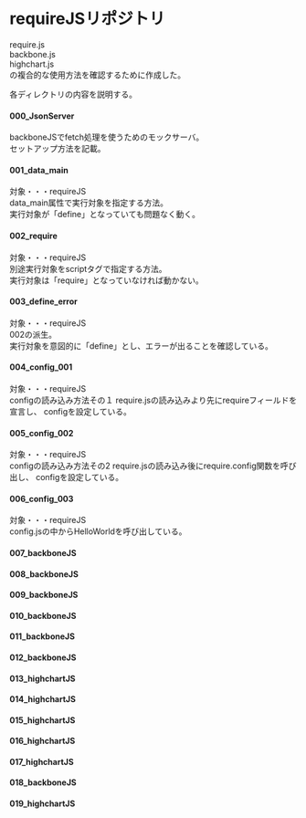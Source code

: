 # requireJSリポジトリ

require.js  
backbone.js  
highchart.js  
の複合的な使用方法を確認するために作成した。  

各ディレクトリの内容を説明する。

#### 000_JsonServer
backboneJSでfetch処理を使うためのモックサーバ。  
セットアップ方法を記載。

#### 001_data_main
対象・・・requireJS  
data_main属性で実行対象を指定する方法。  
実行対象が「define」となっていても問題なく動く。

#### 002_require
対象・・・requireJS  
別途実行対象をscriptタグで指定する方法。  
実行対象は「require」となっていなければ動かない。

#### 003_define_error
対象・・・requireJS  
002の派生。  
実行対象を意図的に「define」とし、エラーが出ることを確認している。

#### 004_config_001
対象・・・requireJS  
configの読み込み方法その１
require.jsの読み込みより先にrequireフィールドを宣言し、
configを設定している。

#### 005_config_002
対象・・・requireJS  
configの読み込み方法その2
require.jsの読み込み後にrequire.config関数を呼び出し、
configを設定している。

#### 006_config_003
対象・・・requireJS  
config.jsの中からHelloWorldを呼び出している。

#### 007_backboneJS


#### 008_backboneJS
#### 009_backboneJS
#### 010_backboneJS
#### 011_backboneJS
#### 012_backboneJS
#### 013_highchartJS
#### 014_highchartJS
#### 015_highchartJS
#### 016_highchartJS
#### 017_highchartJS
#### 018_backboneJS
#### 019_highchartJS
